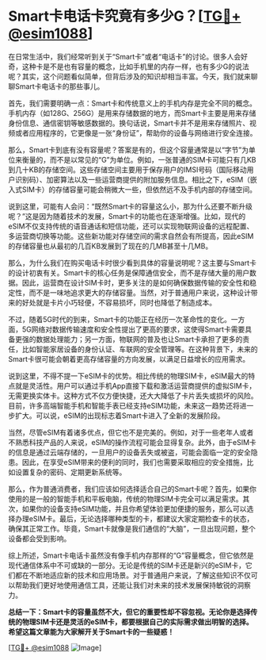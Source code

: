 # Smart卡电话卡究竟有多少G？[[TG💪+ @esim1088](https://t.me/s/esim1088)]

在日常生活中，我们经常听到关于“Smart卡”或者“电话卡”的讨论。很多人会好奇，这种卡是不是也有容量的概念，比如手机里的内存一样，也有多少G的说法呢？其实，这个问题看似简单，但背后涉及的知识却相当丰富。今天，我们就来聊聊Smart卡电话卡的那些事儿。

首先，我们需要明确一点：Smart卡和传统意义上的手机内存是完全不同的概念。手机内存（如128G、256G）是用来存储数据的地方，而Smart卡主要是用来存储身份信息、通信密钥等敏感数据的。换句话说，Smart卡并不是用来存储照片、视频或者应用程序的，它更像是一张“身份证”，帮助你的设备与网络进行安全连接。

那么，Smart卡到底有没有容量呢？答案是有的，但这个容量通常是以“字节”为单位来衡量的，而不是以常见的“G”为单位。例如，一张普通的SIM卡可能只有几KB到几十KB的存储空间。这些存储空间主要用于保存用户的IMSI号码（国际移动用户识别码）、加密算法以及一些运营商提供的附加服务信息。相比之下，eSIM（嵌入式SIM卡）的存储容量可能会稍微大一些，但依然远不及手机内部的存储空间。

说到这里，可能有人会问：“既然Smart卡的容量这么小，那为什么还要不断升级呢？”这是因为随着技术的发展，Smart卡的功能也在逐渐增强。比如，现代的eSIM不仅支持传统的语音通话和短信功能，还可以实现物联网设备的远程配置、多运营商切换等功能。这些新功能对存储空间的需求自然会有所提高，因此eSIM的存储容量也从最初的几百KB发展到了现在的几MB甚至十几MB。

那么，为什么我们在购买电话卡时很少看到具体的容量说明呢？这主要与Smart卡的设计初衷有关。Smart卡的核心任务是保障通信安全，而不是存储大量的用户数据。因此，运营商在设计SIM卡时，更多关注的是如何确保数据传输的安全性和稳定性，而不是一味地追求更大的存储容量。当然，对于普通用户来说，这种设计带来的好处就是卡片小巧轻便，不容易损坏，同时也降低了制造成本。

不过，随着5G时代的到来，Smart卡的功能正在经历一次革命性的变化。一方面，5G网络对数据传输速度和安全性提出了更高的要求，这使得Smart卡需要具备更强的数据处理能力；另一方面，物联网的普及也让Smart卡承担了更多的责任，比如智能家居设备的身份认证、车联网的安全管理等。在这种背景下，未来的Smart卡很可能会朝着更高存储容量的方向发展，以满足日益增长的应用需求。

说到这里，不得不提一下eSIM卡的优势。相比传统的物理SIM卡，eSIM最大的特点就是灵活性。用户可以通过手机App直接下载和激活运营商提供的虚拟SIM卡，无需更换实体卡。这种方式不仅方便快捷，还大大降低了卡片丢失或损坏的风险。目前，许多高端智能手机和智能手表已经支持eSIM功能，未来这一趋势还将进一步扩大。可以说，eSIM的出现标志着Smart卡进入了全新的发展阶段。

当然，尽管eSIM有着诸多优点，但它也不是完美的。例如，对于一些老年人或者不熟悉科技产品的人来说，eSIM的操作流程可能会显得复杂。此外，由于eSIM卡的信息是通过云端存储的，一旦用户的设备丢失或被盗，可能会面临一定的安全隐患。因此，在享受eSIM带来的便利的同时，我们也需要采取相应的安全措施，比如设置复杂的密码、定期更新系统等。

那么，作为普通消费者，我们应该如何选择适合自己的Smart卡呢？首先，如果你使用的是一般的智能手机和平板电脑，传统的物理SIM卡完全可以满足需求。其次，如果你的设备支持eSIM功能，并且你希望体验更加便捷的服务，那么可以选择办理eSIM卡。最后，无论选择哪种类型的卡，都建议大家定期检查卡的状态，确保其正常工作。毕竟，Smart卡就像是我们通信的“大脑”，一旦出现问题，整个设备都会受到影响。

综上所述，Smart卡电话卡虽然没有像手机内存那样的“G”容量概念，但它依然是现代通信体系中不可或缺的一部分。无论是传统的SIM卡还是新兴的eSIM卡，它们都在不断地适应新的技术和应用场景。对于普通用户来说，了解这些知识不仅可以帮助我们更好地使用通信工具，还能让我们对未来的技术发展保持敏锐的洞察力。

**总结一下：Smart卡的容量虽然不大，但它的重要性却不容忽视。无论你是选择传统的物理SIM卡还是灵活的eSIM卡，都要根据自己的实际需求做出明智的选择。希望这篇文章能为大家解开关于Smart卡的一些疑惑！**

[[TG💪+ @esim1088](https://t.me/s/esim1088) ![Image](https://i.postimg.cc/4NQfJmqS/Snipaste-2025-05-13-00-14-12.png)]